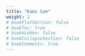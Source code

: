 ```yaml
---
title: "Kami Sam"
weight: 1
# bookFlatSection: false
# bookToc: true
# bookHidden: false
# bookCollapseSection: false
# bookComments: true
---
```

